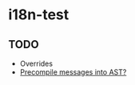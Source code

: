 # i18n-test

## TODO

- Overrides
- [Precompile messages into AST?](https://formatjs.io/docs/icu-messageformat-parser/)
